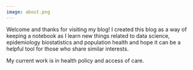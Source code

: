 ```yaml
---
image: about.png
---
```



Welcome and thanks for visiting my blog! I created this blog as a way of keeping a notebook as I learn new things related to data science, epidemiology biostatistics and population health and hope it can be a helpful tool for those who share similar interests. 

My current work is in health policy and access of care.